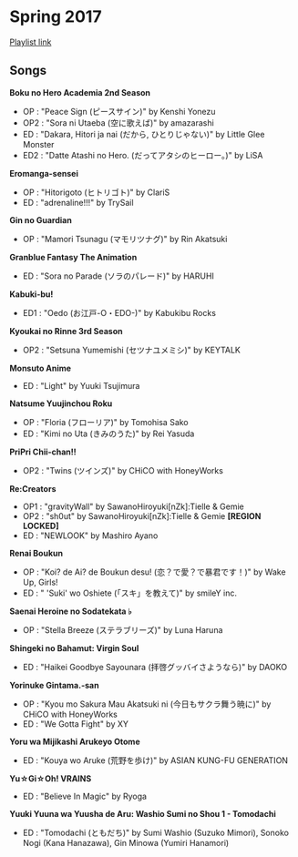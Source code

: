 # Spring 2017

[Playlist link](https://open.spotify.com/user/fz230568w0ccmom2dg3zvxq1h/playlist/7gp98FtFQ5jr4uv1GDj4L1?si=5ulBUyU7SH6TyS-ztP-vIg)

## Songs

**Boku no Hero Academia 2nd Season**
* OP : "Peace Sign (ピースサイン)" by Kenshi Yonezu
* OP2 : "Sora ni Utaeba (空に歌えば)" by amazarashi
* ED : "Dakara, Hitori ja nai (だから, ひとりじゃない)" by Little Glee Monster
* ED2 : "Datte Atashi no Hero. (だってアタシのヒーロー。)" by LiSA

**Eromanga-sensei**
* OP : "Hitorigoto (ヒトリゴト)" by ClariS
* ED : "adrenaline!!!" by TrySail

**Gin no Guardian**
* OP : "Mamori Tsunagu (マモリツナグ)" by Rin Akatsuki

**Granblue Fantasy The Animation**
* ED : "Sora no Parade (ソラのパレード)" by HARUHI

**Kabuki-bu!**
* ED1 : "Oedo (お江戸-O・EDO-)" by Kabukibu Rocks

**Kyoukai no Rinne 3rd Season**
* OP2 : "Setsuna Yumemishi (セツナユメミシ)" by KEYTALK

**Monsuto Anime**
* ED : "Light" by Yuuki Tsujimura

**Natsume Yuujinchou Roku**
* OP : "Floria (フローリア)" by Tomohisa Sako
* ED : "Kimi no Uta (きみのうた)" by Rei Yasuda

**PriPri Chii-chan!!**
* OP2 : "Twins (ツインズ)" by CHiCO with HoneyWorks

**Re:Creators**
* OP1 : "gravityWall" by SawanoHiroyuki[nZk]:Tielle & Gemie
* OP2 : "sh0ut" by SawanoHiroyuki[nZk]:Tielle & Gemie **[REGION LOCKED]**
* ED : "NEWLOOK" by Mashiro Ayano

**Renai Boukun**
* OP : "Koi? de Ai? de Boukun desu! (恋？で愛？で暴君です！)" by Wake Up, Girls!
* ED : " 'Suki' wo Oshiete (「スキ」を教えて)" by smileY inc.

**Saenai Heroine no Sodatekata ♭**
* OP : "Stella Breeze (ステラブリーズ)" by Luna Haruna

**Shingeki no Bahamut: Virgin Soul**
* ED : "Haikei Goodbye Sayounara (拝啓グッバイさようなら)" by DAOKO

**Yorinuke Gintama.-san**
* OP : "Kyou mo Sakura Mau Akatsuki ni (今日もサクラ舞う暁に)" by CHiCO with HoneyWorks
* ED : "We Gotta Fight" by XY

**Yoru wa Mijikashi Arukeyo Otome**
* ED : "Kouya wo Aruke (荒野を歩け)" by ASIAN KUNG-FU GENERATION

**Yu☆Gi☆Oh! VRAINS**
* ED : "Believe In Magic" by Ryoga

**Yuuki Yuuna wa Yuusha de Aru: Washio Sumi no Shou 1 - Tomodachi**
* ED : "Tomodachi (ともだち)" by Sumi Washio (Suzuko Mimori), Sonoko Nogi (Kana Hanazawa), Gin Minowa (Yumiri Hanamori)
